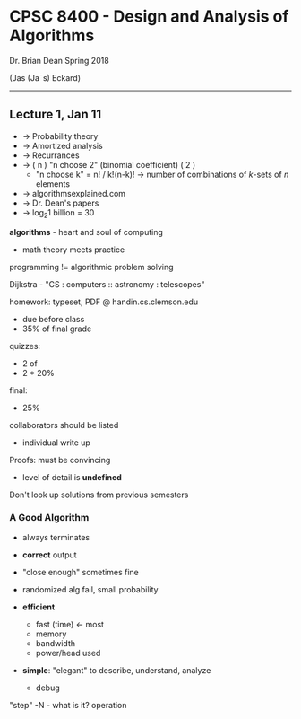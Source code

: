 CPSC 8400 - Design and Analysis of Algorithms
===
Dr. Brian Dean
Spring 2018

(Ja&#772;s (Ja&#713;s) Eckard)

---
Lecture 1, Jan 11
---

- &rarr; Probability theory
- &rarr; Amortized analysis
- &rarr; Recurrances
- &rarr; ( n )  "n choose 2" (binomial coefficient)
         ( 2 )
  - "n choose k" = n! / k!(n-k)! &rarr; number of combinations of
  _k_-sets of _n_ elements
- &rarr; algorithmsexplained.com
- &rarr; Dr. Dean's papers
- &rarr; log<sub>2</sub>1 billion = 30

__algorithms__ - heart and soul of computing
- math theory meets practice

programming != algorithmic problem solving

Dijkstra - "CS : computers :: astronomy : telescopes"

homework:  typeset, PDF @ handin.cs.clemson.edu
- due before class
- 35% of final grade

quizzes:
- 2 of
- 2 * 20%

final:
- 25%

collaborators should be listed
- individual write up

Proofs:  must be convincing
- level of detail is __undefined__

Don't look up solutions from previous semesters

### A Good Algorithm
- always terminates
- __correct__ output
- "close enough" sometimes fine
- randomized alg fail, small probability

- __efficient__
  - fast (time)  &larr; most
  - memory
  - bandwidth
  - power/head used

- __simple__:  "elegant" to describe, understand, analyze
  - debug

"step" -N - what is it?
  operation


